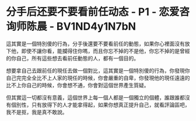 # 分手后还要不要看前任动态 - P1 - 恋爱咨询师陈晨 - BV1ND4y1N7bN

這其實是一個特別傻的行為，分手後還要不要看前任的動態，如果你心裡面沒有放下他，即使不讓你看，能攔得住你嗎，而且你忘不掉的不是他，你忘不掉的是曾經的你自己，所有這些想去看前任動態的人，都有一個目的。

想要拿自己去跟前任的現任去做一個對比，這其實是一個特別傻的行為，你發現你自己完完全全比不上人家的現任的時候，你會嚴重的自卑，你發現他的現任遠遠的比不上你自己的時候，你會想不通，你會對這個世界產生質疑。

但其實這一切都沒有意義，這個世界上每一個人都是一個獨立的個體，誰跟誰都沒有個別性，只有放得下的人才能拿得起，如果你想真正提升自己，就看評論區吧，我不是抠，我是真不敢說。

